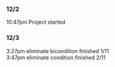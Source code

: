 ### 12/2
10:47pm Project started  

### 12/3
3:27pm eliminate bicondition finished 1/11  
3:47pm eliminate condition finished 2/11
